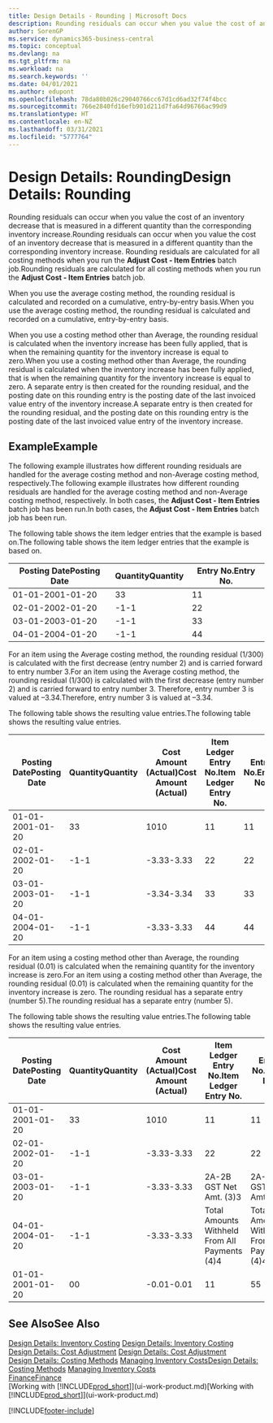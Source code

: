 ```yaml
---
title: Design Details - Rounding | Microsoft Docs
description: Rounding residuals can occur when you value the cost of an inventory decrease that is measured in a different quantity than the corresponding inventory increase. Rounding residuals are calculated for all costing methods when you run the **Adjust Cost - Item Entries** batch job.
author: SorenGP
ms.service: dynamics365-business-central
ms.topic: conceptual
ms.devlang: na
ms.tgt_pltfrm: na
ms.workload: na
ms.search.keywords: ''
ms.date: 04/01/2021
ms.author: edupont
ms.openlocfilehash: 78da80b026c29040766cc67d1cd6ad32f74f4bcc
ms.sourcegitcommit: 766e2840fd16efb901d211d7fa64d96766ac99d9
ms.translationtype: HT
ms.contentlocale: en-NZ
ms.lasthandoff: 03/31/2021
ms.locfileid: "5777764"
---
```

# <a name="design-details-rounding"></a><span data-ttu-id="bf2b7-104">Design Details: Rounding</span><span class="sxs-lookup"><span data-stu-id="bf2b7-104">Design Details: Rounding</span></span>
<span data-ttu-id="bf2b7-105">Rounding residuals can occur when you value the cost of an inventory decrease that is measured in a different quantity than the corresponding inventory increase.</span><span class="sxs-lookup"><span data-stu-id="bf2b7-105">Rounding residuals can occur when you value the cost of an inventory decrease that is measured in a different quantity than the corresponding inventory increase.</span></span> <span data-ttu-id="bf2b7-106">Rounding residuals are calculated for all costing methods when you run the **Adjust Cost - Item Entries** batch job.</span><span class="sxs-lookup"><span data-stu-id="bf2b7-106">Rounding residuals are calculated for all costing methods when you run the **Adjust Cost - Item Entries** batch job.</span></span>  

 <span data-ttu-id="bf2b7-107">When you use the average costing method, the rounding residual is calculated and recorded on a cumulative, entry-by-entry basis.</span><span class="sxs-lookup"><span data-stu-id="bf2b7-107">When you use the average costing method, the rounding residual is calculated and recorded on a cumulative, entry-by-entry basis.</span></span>  

 <span data-ttu-id="bf2b7-108">When you use a costing method other than Average, the rounding residual is calculated when the inventory increase has been fully applied, that is when the remaining quantity for the inventory increase is equal to zero.</span><span class="sxs-lookup"><span data-stu-id="bf2b7-108">When you use a costing method other than Average, the rounding residual is calculated when the inventory increase has been fully applied, that is when the remaining quantity for the inventory increase is equal to zero.</span></span> <span data-ttu-id="bf2b7-109">A separate entry is then created for the rounding residual, and the posting date on this rounding entry is the posting date of the last invoiced value entry of the inventory increase.</span><span class="sxs-lookup"><span data-stu-id="bf2b7-109">A separate entry is then created for the rounding residual, and the posting date on this rounding entry is the posting date of the last invoiced value entry of the inventory increase.</span></span>  

## <a name="example"></a><span data-ttu-id="bf2b7-110">Example</span><span class="sxs-lookup"><span data-stu-id="bf2b7-110">Example</span></span>  
 <span data-ttu-id="bf2b7-111">The following example illustrates how different rounding residuals are handled for the average costing method and non-Average costing method, respectively.</span><span class="sxs-lookup"><span data-stu-id="bf2b7-111">The following example illustrates how different rounding residuals are handled for the average costing method and non-Average costing method, respectively.</span></span> <span data-ttu-id="bf2b7-112">In both cases, the **Adjust Cost - Item Entries** batch job has been run.</span><span class="sxs-lookup"><span data-stu-id="bf2b7-112">In both cases, the **Adjust Cost - Item Entries** batch job has been run.</span></span>  

 <span data-ttu-id="bf2b7-113">The following table shows the item ledger entries that the example is based on.</span><span class="sxs-lookup"><span data-stu-id="bf2b7-113">The following table shows the item ledger entries that the example is based on.</span></span>  

|<span data-ttu-id="bf2b7-114">Posting Date</span><span class="sxs-lookup"><span data-stu-id="bf2b7-114">Posting Date</span></span>|<span data-ttu-id="bf2b7-115">Quantity</span><span class="sxs-lookup"><span data-stu-id="bf2b7-115">Quantity</span></span>|<span data-ttu-id="bf2b7-116">Entry No.</span><span class="sxs-lookup"><span data-stu-id="bf2b7-116">Entry No.</span></span>|  
|------------------|--------------|---------------|  
|<span data-ttu-id="bf2b7-117">01-01-20</span><span class="sxs-lookup"><span data-stu-id="bf2b7-117">01-01-20</span></span>|<span data-ttu-id="bf2b7-118">3</span><span class="sxs-lookup"><span data-stu-id="bf2b7-118">3</span></span>|<span data-ttu-id="bf2b7-119">1</span><span class="sxs-lookup"><span data-stu-id="bf2b7-119">1</span></span>|  
|<span data-ttu-id="bf2b7-120">02-01-20</span><span class="sxs-lookup"><span data-stu-id="bf2b7-120">02-01-20</span></span>|<span data-ttu-id="bf2b7-121">-1</span><span class="sxs-lookup"><span data-stu-id="bf2b7-121">-1</span></span>|<span data-ttu-id="bf2b7-122">2</span><span class="sxs-lookup"><span data-stu-id="bf2b7-122">2</span></span>|  
|<span data-ttu-id="bf2b7-123">03-01-20</span><span class="sxs-lookup"><span data-stu-id="bf2b7-123">03-01-20</span></span>|<span data-ttu-id="bf2b7-124">-1</span><span class="sxs-lookup"><span data-stu-id="bf2b7-124">-1</span></span>|<span data-ttu-id="bf2b7-125">3</span><span class="sxs-lookup"><span data-stu-id="bf2b7-125">3</span></span>|  
|<span data-ttu-id="bf2b7-126">04-01-20</span><span class="sxs-lookup"><span data-stu-id="bf2b7-126">04-01-20</span></span>|<span data-ttu-id="bf2b7-127">-1</span><span class="sxs-lookup"><span data-stu-id="bf2b7-127">-1</span></span>|<span data-ttu-id="bf2b7-128">4</span><span class="sxs-lookup"><span data-stu-id="bf2b7-128">4</span></span>|  

 <span data-ttu-id="bf2b7-129">For an item using the Average costing method, the rounding residual (1/300) is calculated with the first decrease (entry number 2) and is carried forward to entry number 3.</span><span class="sxs-lookup"><span data-stu-id="bf2b7-129">For an item using the Average costing method, the rounding residual (1/300) is calculated with the first decrease (entry number 2) and is carried forward to entry number 3.</span></span> <span data-ttu-id="bf2b7-130">Therefore, entry number 3 is valued at –3.34.</span><span class="sxs-lookup"><span data-stu-id="bf2b7-130">Therefore, entry number 3 is valued at –3.34.</span></span>  

 <span data-ttu-id="bf2b7-131">The following table shows the resulting value entries.</span><span class="sxs-lookup"><span data-stu-id="bf2b7-131">The following table shows the resulting value entries.</span></span>  

|<span data-ttu-id="bf2b7-132">Posting Date</span><span class="sxs-lookup"><span data-stu-id="bf2b7-132">Posting Date</span></span>|<span data-ttu-id="bf2b7-133">Quantity</span><span class="sxs-lookup"><span data-stu-id="bf2b7-133">Quantity</span></span>|<span data-ttu-id="bf2b7-134">Cost Amount (Actual)</span><span class="sxs-lookup"><span data-stu-id="bf2b7-134">Cost Amount (Actual)</span></span>|<span data-ttu-id="bf2b7-135">Item Ledger Entry No.</span><span class="sxs-lookup"><span data-stu-id="bf2b7-135">Item Ledger Entry No.</span></span>|<span data-ttu-id="bf2b7-136">Entry No.</span><span class="sxs-lookup"><span data-stu-id="bf2b7-136">Entry No.</span></span>|  
|------------------|--------------|----------------------------|---------------------------|---------------|  
|<span data-ttu-id="bf2b7-137">01-01-20</span><span class="sxs-lookup"><span data-stu-id="bf2b7-137">01-01-20</span></span>|<span data-ttu-id="bf2b7-138">3</span><span class="sxs-lookup"><span data-stu-id="bf2b7-138">3</span></span>|<span data-ttu-id="bf2b7-139">10</span><span class="sxs-lookup"><span data-stu-id="bf2b7-139">10</span></span>|<span data-ttu-id="bf2b7-140">1</span><span class="sxs-lookup"><span data-stu-id="bf2b7-140">1</span></span>|<span data-ttu-id="bf2b7-141">1</span><span class="sxs-lookup"><span data-stu-id="bf2b7-141">1</span></span>|  
|<span data-ttu-id="bf2b7-142">02-01-20</span><span class="sxs-lookup"><span data-stu-id="bf2b7-142">02-01-20</span></span>|<span data-ttu-id="bf2b7-143">-1</span><span class="sxs-lookup"><span data-stu-id="bf2b7-143">-1</span></span>|<span data-ttu-id="bf2b7-144">-3.33</span><span class="sxs-lookup"><span data-stu-id="bf2b7-144">-3.33</span></span>|<span data-ttu-id="bf2b7-145">2</span><span class="sxs-lookup"><span data-stu-id="bf2b7-145">2</span></span>|<span data-ttu-id="bf2b7-146">2</span><span class="sxs-lookup"><span data-stu-id="bf2b7-146">2</span></span>|  
|<span data-ttu-id="bf2b7-147">03-01-20</span><span class="sxs-lookup"><span data-stu-id="bf2b7-147">03-01-20</span></span>|<span data-ttu-id="bf2b7-148">-1</span><span class="sxs-lookup"><span data-stu-id="bf2b7-148">-1</span></span>|<span data-ttu-id="bf2b7-149">-3.34</span><span class="sxs-lookup"><span data-stu-id="bf2b7-149">-3.34</span></span>|<span data-ttu-id="bf2b7-150">3</span><span class="sxs-lookup"><span data-stu-id="bf2b7-150">3</span></span>|<span data-ttu-id="bf2b7-151">3</span><span class="sxs-lookup"><span data-stu-id="bf2b7-151">3</span></span>|  
|<span data-ttu-id="bf2b7-152">04-01-20</span><span class="sxs-lookup"><span data-stu-id="bf2b7-152">04-01-20</span></span>|<span data-ttu-id="bf2b7-153">-1</span><span class="sxs-lookup"><span data-stu-id="bf2b7-153">-1</span></span>|<span data-ttu-id="bf2b7-154">-3.33</span><span class="sxs-lookup"><span data-stu-id="bf2b7-154">-3.33</span></span>|<span data-ttu-id="bf2b7-155">4</span><span class="sxs-lookup"><span data-stu-id="bf2b7-155">4</span></span>|<span data-ttu-id="bf2b7-156">4</span><span class="sxs-lookup"><span data-stu-id="bf2b7-156">4</span></span>|  

 <span data-ttu-id="bf2b7-157">For an item using a costing method other than Average, the rounding residual (0.01) is calculated when the remaining quantity for the inventory increase is zero.</span><span class="sxs-lookup"><span data-stu-id="bf2b7-157">For an item using a costing method other than Average, the rounding residual (0.01) is calculated when the remaining quantity for the inventory increase is zero.</span></span> <span data-ttu-id="bf2b7-158">The rounding residual has a separate entry (number 5).</span><span class="sxs-lookup"><span data-stu-id="bf2b7-158">The rounding residual has a separate entry (number 5).</span></span>  

 <span data-ttu-id="bf2b7-159">The following table shows the resulting value entries.</span><span class="sxs-lookup"><span data-stu-id="bf2b7-159">The following table shows the resulting value entries.</span></span>  

|<span data-ttu-id="bf2b7-160">Posting Date</span><span class="sxs-lookup"><span data-stu-id="bf2b7-160">Posting Date</span></span>|<span data-ttu-id="bf2b7-161">Quantity</span><span class="sxs-lookup"><span data-stu-id="bf2b7-161">Quantity</span></span>|<span data-ttu-id="bf2b7-162">Cost Amount (Actual)</span><span class="sxs-lookup"><span data-stu-id="bf2b7-162">Cost Amount (Actual)</span></span>|<span data-ttu-id="bf2b7-163">Item Ledger Entry No.</span><span class="sxs-lookup"><span data-stu-id="bf2b7-163">Item Ledger Entry No.</span></span>|<span data-ttu-id="bf2b7-164">Entry No.</span><span class="sxs-lookup"><span data-stu-id="bf2b7-164">Entry No.</span></span>|  
|------------------|--------------|----------------------------|---------------------------|---------------|  
|<span data-ttu-id="bf2b7-165">01-01-20</span><span class="sxs-lookup"><span data-stu-id="bf2b7-165">01-01-20</span></span>|<span data-ttu-id="bf2b7-166">3</span><span class="sxs-lookup"><span data-stu-id="bf2b7-166">3</span></span>|<span data-ttu-id="bf2b7-167">10</span><span class="sxs-lookup"><span data-stu-id="bf2b7-167">10</span></span>|<span data-ttu-id="bf2b7-168">1</span><span class="sxs-lookup"><span data-stu-id="bf2b7-168">1</span></span>|<span data-ttu-id="bf2b7-169">1</span><span class="sxs-lookup"><span data-stu-id="bf2b7-169">1</span></span>|  
|<span data-ttu-id="bf2b7-170">02-01-20</span><span class="sxs-lookup"><span data-stu-id="bf2b7-170">02-01-20</span></span>|<span data-ttu-id="bf2b7-171">-1</span><span class="sxs-lookup"><span data-stu-id="bf2b7-171">-1</span></span>|<span data-ttu-id="bf2b7-172">-3.33</span><span class="sxs-lookup"><span data-stu-id="bf2b7-172">-3.33</span></span>|<span data-ttu-id="bf2b7-173">2</span><span class="sxs-lookup"><span data-stu-id="bf2b7-173">2</span></span>|<span data-ttu-id="bf2b7-174">2</span><span class="sxs-lookup"><span data-stu-id="bf2b7-174">2</span></span>|  
|<span data-ttu-id="bf2b7-175">03-01-20</span><span class="sxs-lookup"><span data-stu-id="bf2b7-175">03-01-20</span></span>|<span data-ttu-id="bf2b7-176">-1</span><span class="sxs-lookup"><span data-stu-id="bf2b7-176">-1</span></span>|<span data-ttu-id="bf2b7-177">-3.33</span><span class="sxs-lookup"><span data-stu-id="bf2b7-177">-3.33</span></span>|<span data-ttu-id="bf2b7-178">2A-2B GST Net Amt. (3)</span><span class="sxs-lookup"><span data-stu-id="bf2b7-178">3</span></span>|<span data-ttu-id="bf2b7-179">2A-2B GST Net Amt. (3)</span><span class="sxs-lookup"><span data-stu-id="bf2b7-179">3</span></span>|  
|<span data-ttu-id="bf2b7-180">04-01-20</span><span class="sxs-lookup"><span data-stu-id="bf2b7-180">04-01-20</span></span>|<span data-ttu-id="bf2b7-181">-1</span><span class="sxs-lookup"><span data-stu-id="bf2b7-181">-1</span></span>|<span data-ttu-id="bf2b7-182">-3.33</span><span class="sxs-lookup"><span data-stu-id="bf2b7-182">-3.33</span></span>|<span data-ttu-id="bf2b7-183">Total Amounts Withheld From All Payments (4)</span><span class="sxs-lookup"><span data-stu-id="bf2b7-183">4</span></span>|<span data-ttu-id="bf2b7-184">Total Amounts Withheld From All Payments (4)</span><span class="sxs-lookup"><span data-stu-id="bf2b7-184">4</span></span>|  
|<span data-ttu-id="bf2b7-185">01-01-20</span><span class="sxs-lookup"><span data-stu-id="bf2b7-185">01-01-20</span></span>|<span data-ttu-id="bf2b7-186">0</span><span class="sxs-lookup"><span data-stu-id="bf2b7-186">0</span></span>|<span data-ttu-id="bf2b7-187">-0.01</span><span class="sxs-lookup"><span data-stu-id="bf2b7-187">-0.01</span></span>|<span data-ttu-id="bf2b7-188">1</span><span class="sxs-lookup"><span data-stu-id="bf2b7-188">1</span></span>|<span data-ttu-id="bf2b7-189">5</span><span class="sxs-lookup"><span data-stu-id="bf2b7-189">5</span></span>|  

## <a name="see-also"></a><span data-ttu-id="bf2b7-190">See Also</span><span class="sxs-lookup"><span data-stu-id="bf2b7-190">See Also</span></span>  
 <span data-ttu-id="bf2b7-191">[Design Details: Inventory Costing](design-details-inventory-costing.md) </span><span class="sxs-lookup"><span data-stu-id="bf2b7-191">[Design Details: Inventory Costing](design-details-inventory-costing.md) </span></span>  
 <span data-ttu-id="bf2b7-192">[Design Details: Cost Adjustment](design-details-cost-adjustment.md) </span><span class="sxs-lookup"><span data-stu-id="bf2b7-192">[Design Details: Cost Adjustment](design-details-cost-adjustment.md) </span></span>  
 <span data-ttu-id="bf2b7-193">[Design Details: Costing Methods](design-details-costing-methods.md) [Managing Inventory Costs](finance-manage-inventory-costs.md)</span><span class="sxs-lookup"><span data-stu-id="bf2b7-193">[Design Details: Costing Methods](design-details-costing-methods.md) [Managing Inventory Costs](finance-manage-inventory-costs.md)</span></span>  
 [<span data-ttu-id="bf2b7-194">Finance</span><span class="sxs-lookup"><span data-stu-id="bf2b7-194">Finance</span></span>](finance.md)  
 <span data-ttu-id="bf2b7-195">[Working with [!INCLUDE[prod_short](includes/prod_short.md)]](ui-work-product.md)</span><span class="sxs-lookup"><span data-stu-id="bf2b7-195">[Working with [!INCLUDE[prod_short](includes/prod_short.md)]](ui-work-product.md)</span></span>


[!INCLUDE[footer-include](includes/footer-banner.md)]
